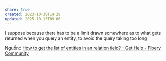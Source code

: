```yaml
---
share: true
created: 2023-10-30T14:29
updated: 2025-10-13T09:06
---
```

I suppose because there has to be a limit drawn somewhere as to what gets returned when you query an entity, to avoid the query taking too long

Nguồn:: [How to get the list of entities in an relation field? - Get Help - Fibery Community](https://community.fibery.io/t/how-to-get-the-list-of-entities-in-an-relation-field/8218/6?u=ooker)